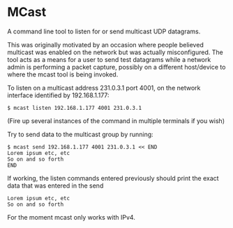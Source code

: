 # MCast

A command line tool to listen for or send multicast UDP datagrams.  

This was originally motivated by an occasion where people believed
multicast was enabled on the network but was actually misconfigured.
The tool acts as a means for a user to send test datagrams while a
network admin is performing a packet capture, possibly on a different
host/device to where the mcast tool is being invoked.  

To listen on a multicast address 231.0.3.1 port 4001, on the network
interface identified by 192.168.1.177:

```
$ mcast listen 192.168.1.177 4001 231.0.3.1
``` 

(Fire up several instances of the command in multiple terminals if you wish)

Try to send data to the multicast group by running:

```
$ mcast send 192.168.1.177 4001 231.0.3.1 << END
Lorem ipsum etc, etc
So on and so forth
END
```

If working, the listen commands entered previously should print the exact 
data that was entered in the send

```
Lorem ipsum etc, etc
So on and so forth
```

For the moment mcast only works with IPv4.


